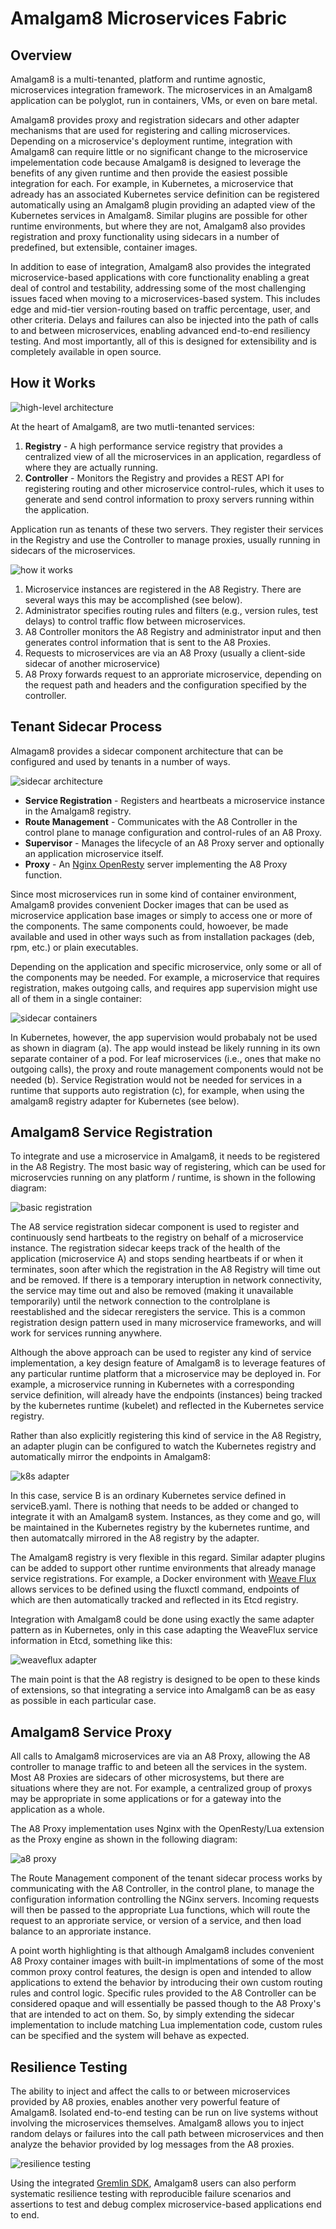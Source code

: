 # Amalgam8 Microservices Fabric

## Overview

Amalgam8 is a multi-tenanted, platform and runtime agnostic, microservices integration framework.
The microservices in an Amalgam8 application can be polyglot, run in containers, VMs, or even on bare metal.

Amalgam8 provides proxy and registration sidecars and other adapter mechanisms that are used for registering and calling
microservices. Depending on a microservice's deployment runtime, integration with Amalgam8 can require little or no significant change
to the microservice impelementation code because Amalgam8 is designed to leverage the benefits of any given runtime
and then provide the easiest possible integration for each. For example, in Kubernetes, a microservice that adready has an associated
Kubernetes service definition can be registered automatically using an Amalgam8 plugin providing
an adapted view of the Kubernetes services in Amalgam8. 
Similar plugins are possible for other runtime environments, but where they are not, Amalgam8 also provides registration
and proxy functionality using sidecars in a number of predefined, but extensible, container images.

In addition to ease of integration, Amalgam8 also provides the integrated microservice-based applications with core functionality
enabling a great deal of control and testability, addressing some of the most challenging issues faced when moving to
a microservices-based system. This includes edge and mid-tier version-routing based on traffic percentage, user, and other
criteria. Delays and failures can also be injected into the path of calls to and between microservices, enabling advanced
end-to-end resiliency testing. And most importantly, all of this is designed for extensibility and is completely available in open source.

## How it Works

![high-level architecture](https://github.com/amalgam8/amalgam8.github.io/blob/master/images/architecture.jpg)

At the heart of Amalgam8, are two mutli-tenanted services:

1. **Registry** - A high performance service registry that provides a centralized view of all the microservices in an application, regardless
   of where they are actually running.
2. **Controller** - Monitors the Registry and provides a REST API for registering routing and other microservice control-rules, which
   it uses to generate and send control information to proxy servers running within the application.

Application run as tenants of these two servers. They register their services in the Registry and use the Controller to manage proxies,
usually running in sidecars of the microservices.

![how it works](https://github.com/amalgam8/amalgam8.github.io/blob/master/images/how-it-works.jpg)

1. Microservice instances are registered in the A8 Registry. There are several ways this may be accomplished (see below).
2. Administrator specifies routing rules and filters (e.g., version rules, test delays) to control traffic flow between microservices.
3. A8 Controller monitors the A8 Registry and administrator input and then generates control information that is sent to the A8 Proxies.
4. Requests to microservices are via an A8 Proxy (usually a client-side sidecar of another microservice)
5. A8 Proxy forwards request to an approriate microservice, depending on the request path and headers and the configuration specified by the controller.

## Tenant Sidecar Process

Almagam8 provides a sidecar component architecture that can be configured and used by tenants in a number of ways.

![sidecar architecture](https://github.com/amalgam8/amalgam8.github.io/blob/master/images/sidecar.jpg)

* **Service Registration** - Registers and heartbeats a microservice instance in the Amalgam8 registry.
* **Route Management** - Communicates with the A8 Controller in the control plane to manage configuration and control-rules of an A8 Proxy.
* **Supervisor** - Manages the lifecycle of an A8 Proxy server and optionally an application microservice itself.
* **Proxy** - An [Nginx OpenResty](https://openresty.org/en/) server implementing the A8 Proxy function.

Since most microservices run in some kind of container environment, Amalgam8 provides convenient Docker images that can be used
as microservice application base images or simply to access one or more of the components. 
The same components could, howoever, be
made available and used in other ways such as from installation packages (deb, rpm, etc.) or plain executables.

Depending on the application and specific microservice, only some or all of the components may be needed. 
For example, a microservice that requires registration, makes outgoing calls, and requires app supervision might use all of them
in a single container:

![sidecar containers](https://github.com/amalgam8/amalgam8.github.io/blob/master/images/sidecar-containers.jpg)

In Kubernetes, however, the app supervision would probabaly not be used as shown in diagram (a). The app would instead
be likely running in its own separate container of a pod. For leaf microservices (i.e., ones that make no outgoing calls), the proxy and
route management components would not be needed (b). Service Registration would not be needed for services in a runtime that 
supports auto registration (c), for example, when using the amalgam8 registry adapter for Kubernetes (see below).

## Amalgam8 Service Registration

To integrate and use a microservice in Amalgam8, it needs to be registered in the A8 Registry. 
The most basic way of registering, which can be used for microservcies running on any platform / runtime, is shown in the following diagram:

![basic registration](https://github.com/amalgam8/amalgam8.github.io/blob/master/images/basic-reg.jpg)

The A8 service registration sidecar component is used to register and continuously send hartbeats to the registry on
behalf of a microservice instance.
The registration sidecar keeps track of the health of the application (microservice A) and stops sending heartbeats if or when it terminates,
soon after which the registration in the A8 Registry will time out and be removed. 
If there is a temporary interuption in network connectivity, the service may time out and also be removed (making it unavailable temporarily)
until the network connection to the controlplane is reestablished and the sidecar reregisters the service.
This is a common registration design pattern used in many microservice frameworks, and will work for services running anywhere.

Although the above approach can be used to register any kind of service implementation,
a key design feature of Amalgam8 is to leverage features of any particular runtime platform that a microservice may be deployed in.
For example, a microservice running in Kubernetes with a corresponding service definition,
will already have the endpoints (instances) being tracked by the kubernetes runtime (kubelet)
and reflected in the Kubernetes service registry.

Rather than also explicitly registering this kind of service in the A8 Registry, an adapter plugin can be configured
to watch the Kubernetes registry and automatically mirror the endpoints in Amalgam8:

![k8s adapter](https://github.com/amalgam8/amalgam8.github.io/blob/master/images/k8s-adapter.jpg)

In this case, service B is an ordinary Kubernetes service defined in serviceB.yaml. There is nothing that needs to
be added or changed to integrate it with an Amalgam8 system. Instances, as they come and go, will be maintained in the Kubernetes
registry by the kubernetes runtime, and then automatcally mirrored in the A8 registry by the adapter.

The Amalgam8 registry is very flexible in this regard. Similar adapter plugins can be added to support other runtime environments
that already manage service registrations.
For example, a Docker environment with [Weave Flux](http://weaveworks.github.io/flux/) allows services to be defined
using the fluxctl command, endpoints of which are then automatically tracked and reflected in its Etcd registry.

Integration with Amalgam8 could be done using exactly the same adapter pattern as in Kubernetes, only in this case adapting
the WeaveFlux service information in Etcd, something like this:

![weaveflux adapter](https://github.com/amalgam8/amalgam8.github.io/blob/master/images/weaveflux-adapter.jpg)

The main point is that the A8 registry is designed to be open to these kinds of extensions, so that integrating a service into
Amalgam8 can be as easy as possible in each particular case.

## Amalgam8 Service Proxy

All calls to Amalgam8 microservices are via an A8 Proxy, allowing the A8 controller to manage traffic to and beteen all the services
in the system. Most A8 Proxies are sidecars of other microsystems, but there are situations where they are not.
For example, a centralized group of proxys may be appropriate in some applications or for a gateway into the
application as a whole.

The A8 Proxy implementation uses Nginx with the OpenResty/Lua extension as the Proxy engine as shown in the following diagram:

![a8 proxy](https://github.com/amalgam8/amalgam8.github.io/blob/master/images/proxy.jpg)

The Route Management component of the tenant sidecar process works by communicating with the A8 Controller, in the control plane, to
manage the configuration information controlling the NGinx servers. Incoming requests will then be passed to 
the appropriate Lua functions, which will route the request to an approriate service, or version of a service,
and then load balance to an approriate instance. 

A point worth highlighting is that although Amalgam8 includes convenient A8 Proxy container images with built-in
implmentations of some of the most common proxy control features, the design is open and intended to allow applications
to extend the behavior by introducing their own custom routing rules and control logic.
Specific rules provided to the A8 Controller can be considered opaque and will essentially be passed though to the
A8 Proxy's that are intended to act on them. So, by simply extending the sidecar implementation to include matching Lua
implementation code, custom rules can be specified and the system will behave as expected.

## Resilience Testing

The ability to inject and affect the calls to or between microservices provided by A8 proxies,
enables another very powerful feature of Amalgam8.
Isolated end-to-end testing can be run on live systems without involving the microservices themselves.
Amalgam8 allows you to inject random delays or failures into the call path between microservices
and then analyze the behavior provided by log messages from the A8 proxies. 

![resilience testing](https://github.com/amalgam8/amalgam8.github.io/blob/master/images/testing.jpg)

Using the integrated [Gremlin SDK](https://github.com/ResilienceTesting/gremlinsdk-python),
Amalgam8 users can also perform systematic resilience testing with reproducible failure scenarios and assertions to
test and debug complex microservice-based applications end to end.
